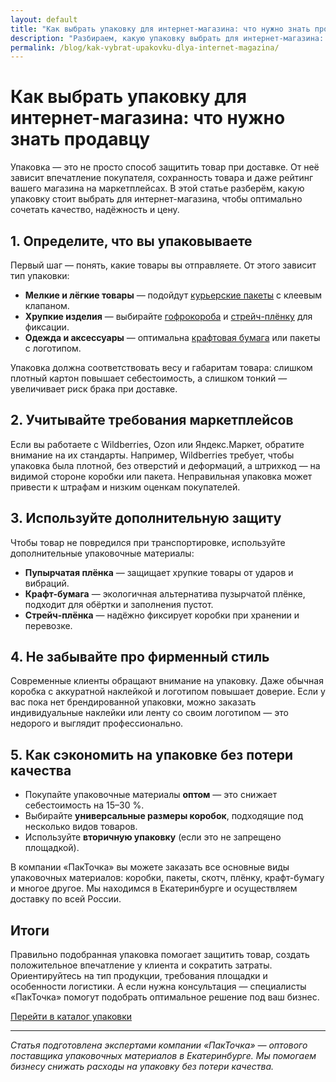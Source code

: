 ```yaml
---
layout: default
title: "Как выбрать упаковку для интернет-магазина: что нужно знать продавцу"
description: "Разбираем, какую упаковку выбрать для интернет-магазина: коробки, пакеты, плёнка и крафт-бумага. Как сэкономить и сохранить товар при доставке. Екатеринбург и доставка по всей России."
permalink: /blog/kak-vybrat-upakovku-dlya-internet-magazina/
---
```


<h1>Как выбрать упаковку для интернет-магазина: что нужно знать продавцу</h1>

<p>Упаковка — это не просто способ защитить товар при доставке. От неё зависит впечатление покупателя, сохранность товара и даже рейтинг вашего магазина на маркетплейсах. В этой статье разберём, какую упаковку стоит выбрать для интернет-магазина, чтобы оптимально сочетать качество, надёжность и цену.</p>

<h2>1. Определите, что вы упаковываете</h2>
<p>Первый шаг — понять, какие товары вы отправляете. От этого зависит тип упаковки:</p>
<ul>
  <li><strong>Мелкие и лёгкие товары</strong> — подойдут <a href="{{ site.baseurl }}/katalog/pakety/">курьерские пакеты</a> с клеевым клапаном.</li>
  <li><strong>Хрупкие изделия</strong> — выбирайте <a href="{{ site.baseurl }}/katalog/korobki/">гофрокороба</a> и <a href="{{ site.baseurl }}/katalog/plenka/">стрейч-плёнку</a> для фиксации.</li>
  <li><strong>Одежда и аксессуары</strong> — оптимальна <a href="{{ site.baseurl }}/katalog/prochie/">крафтовая бумага</a> или пакеты с логотипом.</li>
</ul>

<p>Упаковка должна соответствовать весу и габаритам товара: слишком плотный картон повышает себестоимость, а слишком тонкий — увеличивает риск брака при доставке.</p>

<h2>2. Учитывайте требования маркетплейсов</h2>
<p>Если вы работаете с Wildberries, Ozon или Яндекс.Маркет, обратите внимание на их стандарты. Например, Wildberries требует, чтобы упаковка была плотной, без отверстий и деформаций, а штрихкод — на видимой стороне коробки или пакета. Неправильная упаковка может привести к штрафам и низким оценкам покупателей.</p>

<h2>3. Используйте дополнительную защиту</h2>
<p>Чтобы товар не повредился при транспортировке, используйте дополнительные упаковочные материалы:</p>
<ul>
  <li><strong>Пупырчатая плёнка</strong> — защищает хрупкие товары от ударов и вибраций.</li>
  <li><strong>Крафт-бумага</strong> — экологичная альтернатива пузырчатой плёнке, подходит для обёртки и заполнения пустот.</li>
  <li><strong>Стрейч-плёнка</strong> — надёжно фиксирует коробки при хранении и перевозке.</li>
</ul>

<h2>4. Не забывайте про фирменный стиль</h2>
<p>Современные клиенты обращают внимание на упаковку. Даже обычная коробка с аккуратной наклейкой и логотипом повышает доверие. Если у вас пока нет брендированной упаковки, можно заказать индивидуальные наклейки или ленту со своим логотипом — это недорого и выглядит профессионально.</p>

<h2>5. Как сэкономить на упаковке без потери качества</h2>
<ul>
  <li>Покупайте упаковочные материалы <strong>оптом</strong> — это снижает себестоимость на 15–30 %.</li>
  <li>Выбирайте <strong>универсальные размеры коробок</strong>, подходящие под несколько видов товаров.</li>
  <li>Используйте <strong>вторичную упаковку</strong> (если это не запрещено площадкой).</li>
</ul>

<p>В компании «ПакТочка» вы можете заказать все основные виды упаковочных материалов: коробки, пакеты, скотч, плёнку, крафт-бумагу и многое другое. Мы находимся в Екатеринбурге и осуществляем доставку по всей России.</p>

<h2>Итоги</h2>
<p>Правильно подобранная упаковка помогает защитить товар, создать положительное впечатление у клиента и сократить затраты. Ориентируйтесь на тип продукции, требования площадки и особенности логистики. А если нужна консультация — специалисты «ПакТочка» помогут подобрать оптимальное решение под ваш бизнес.</p>

<p><a href="{{ site.baseurl }}/katalog/" class="btn btn-gradient">Перейти в каталог упаковки</a></p>

<hr>

<p><em>Статья подготовлена экспертами компании «ПакТочка» — оптового поставщика упаковочных материалов в Екатеринбурге. Мы помогаем бизнесу снижать расходы на упаковку без потери качества.</em></p>
